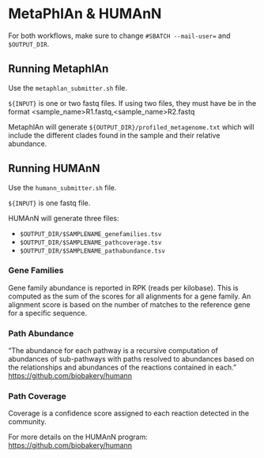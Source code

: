# MetaPhlAn & HUMAnN

For both workflows, make sure to change `#SBATCH --mail-user=` and `$OUTPUT_DIR`.

## Running MetaphlAn

Use the `metaphlan_submitter.sh` file.

`${INPUT}` is one or two fastq files. If using two files, they must have be in the format <sample_name>R1.fastq,<sample_name>R2.fastq

MetaphlAn will generate `${OUTPUT_DIR}/profiled_metagenome.txt` which will include the different clades found in the sample and their relative abundance.


## Running HUMAnN

Use the `humann_submitter.sh` file.

`${INPUT}` is one fastq file.

HUMAnN will generate three files:
* `$OUTPUT_DIR/$SAMPLENAME_genefamilies.tsv`
* `$OUTPUT_DIR/$SAMPLENAME_pathcoverage.tsv`
* `$OUTPUT_DIR/$SAMPLENAME_pathabundance.tsv`

### Gene Families
Gene family abundance is reported in RPK (reads per kilobase). This is computed as the sum of the scores for all alignments for a gene family. An alignment score is based on the number of matches to the reference gene for a specific sequence.

### Path Abundance
“The abundance for each pathway is a recursive computation of abundances of sub-pathways with paths resolved to abundances based on the relationships and abundances of the reactions contained in each.” https://github.com/biobakery/humann

### Path Coverage
Coverage is a confidence score assigned to each reaction detected in the community.


For more details on the HUMAnN program: https://github.com/biobakery/humann


